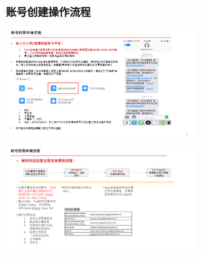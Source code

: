 # 账号创建操作流程

![](../../../.gitbook/assets/image%20%28149%29.png)

   


![](../../../.gitbook/assets/image%20%281%29.png)

  


  


  


  


  


